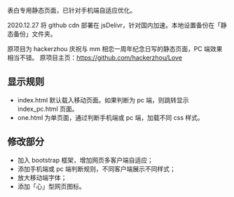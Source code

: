 表白专用静态页面，已针对手机端自适应优化。

2020.12.27 将 github cdn 部署在 jsDelivr，针对国内加速。本地设置备份在「静态备份」文件夹。

原项目为 hackerzhou 庆祝与 mm 相恋一周年纪念日写的静态页面，PC 端效果相当不错。
原项目主页：https://github.com/hackerzhou/Love

## 显示规则

* index.html 默认载入移动页面。如果判断为 pc 端，则跳转显示 index_pc.html 页面。
* one.html 为单页面，通过判断手机端或 pc 端，加载不同 css 样式。

## 修改部分

* 加入 bootstrap 框架，增加网页多客户端自适应；
* 添加手机端或 pc 端判断规则，不同客户端展示不同样式；
* 放大移动端字体；
* 添加「心」型网页图标。

